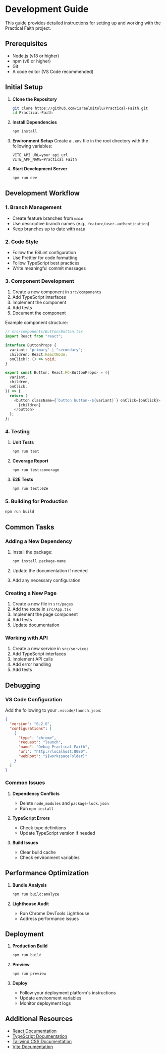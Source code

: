 # Development Guide

This guide provides detailed instructions for setting up and working with the Practical Faith project.

## Prerequisites

- Node.js (v18 or higher)
- npm (v8 or higher)
- Git
- A code editor (VS Code recommended)

## Initial Setup

1. **Clone the Repository**

   ```bash
   git clone https://github.com/israelmitolu/Practical-Faith.git
   cd Practical-Faith
   ```

2. **Install Dependencies**

   ```bash
   npm install
   ```

3. **Environment Setup**
   Create a `.env` file in the root directory with the following variables:

   ```env
   VITE_API_URL=your_api_url
   VITE_APP_NAME=Practical Faith
   ```

4. **Start Development Server**
   ```bash
   npm run dev
   ```

## Development Workflow

### 1. Branch Management

- Create feature branches from `main`
- Use descriptive branch names (e.g., `feature/user-authentication`)
- Keep branches up to date with `main`

### 2. Code Style

- Follow the ESLint configuration
- Use Prettier for code formatting
- Follow TypeScript best practices
- Write meaningful commit messages

### 3. Component Development

1. Create a new component in `src/components`
2. Add TypeScript interfaces
3. Implement the component
4. Add tests
5. Document the component

Example component structure:

```typescript
// src/components/Button/Button.tsx
import React from "react";

interface ButtonProps {
  variant: "primary" | "secondary";
  children: React.ReactNode;
  onClick?: () => void;
}

export const Button: React.FC<ButtonProps> = ({
  variant,
  children,
  onClick,
}) => {
  return (
    <button className={`button button--${variant}`} onClick={onClick}>
      {children}
    </button>
  );
};
```

### 4. Testing

1. **Unit Tests**

   ```bash
   npm run test
   ```

2. **Coverage Report**

   ```bash
   npm run test:coverage
   ```

3. **E2E Tests**
   ```bash
   npm run test:e2e
   ```

### 5. Building for Production

```bash
npm run build
```

## Common Tasks

### Adding a New Dependency

1. Install the package:

   ```bash
   npm install package-name
   ```

2. Update the documentation if needed
3. Add any necessary configuration

### Creating a New Page

1. Create a new file in `src/pages`
2. Add the route in `src/App.tsx`
3. Implement the page component
4. Add tests
5. Update documentation

### Working with API

1. Create a new service in `src/services`
2. Add TypeScript interfaces
3. Implement API calls
4. Add error handling
5. Add tests

## Debugging

### VS Code Configuration

Add the following to your `.vscode/launch.json`:

```json
{
  "version": "0.2.0",
  "configurations": [
    {
      "type": "chrome",
      "request": "launch",
      "name": "Debug Practical Faith",
      "url": "http://localhost:8080",
      "webRoot": "${workspaceFolder}"
    }
  ]
}
```

### Common Issues

1. **Dependency Conflicts**

   - Delete `node_modules` and `package-lock.json`
   - Run `npm install`

2. **TypeScript Errors**

   - Check type definitions
   - Update TypeScript version if needed

3. **Build Issues**
   - Clear build cache
   - Check environment variables

## Performance Optimization

1. **Bundle Analysis**

   ```bash
   npm run build:analyze
   ```

2. **Lighthouse Audit**
   - Run Chrome DevTools Lighthouse
   - Address performance issues

## Deployment

1. **Production Build**

   ```bash
   npm run build
   ```

2. **Preview**

   ```bash
   npm run preview
   ```

3. **Deploy**
   - Follow your deployment platform's instructions
   - Update environment variables
   - Monitor deployment logs

## Additional Resources

- [React Documentation](https://reactjs.org/docs)
- [TypeScript Documentation](https://www.typescriptlang.org/docs)
- [Tailwind CSS Documentation](https://tailwindcss.com/docs)
- [Vite Documentation](https://vitejs.dev/guide)
